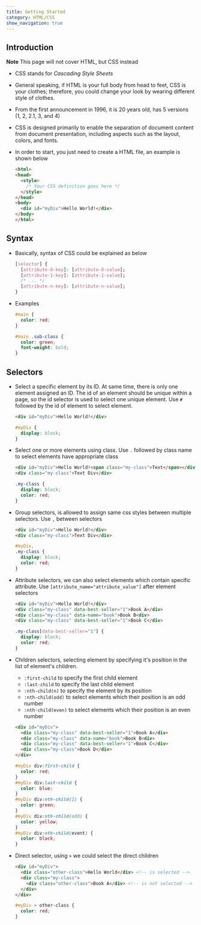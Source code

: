 ```yaml
---
title: Getting Started
category: HTML/CSS
show_navigation: true
---
```


## Introduction

  **Note** This page will not cover HTML, but CSS instead

- CSS stands for _Cascading Style Sheets_
- General speaking, if HTML is your full body from head to feet, CSS is your clothes;
therefore, you could change your look by wearing different style of clothes.
- From the first announcement in 1996, it is 20 years old, has 5 versions (1, 2, 2.1, 3, and 4)
- CSS is designed primarily to enable the separation of document content from document presentation,
including aspects such as the layout, colors, and fonts.
- In order to start, you just need to create a HTML file, an example is shown below

  ```html
  <html>
  <head>
    <style>
      /* Your CSS definition goes here */
    </style>
  </head>
  <body>
    <div id="myDiv">Hello World!</div>
  </body>
  </html>
  ```

## Syntax

- Basically, syntax of CSS could be explained as below

  ```css
  [selector] {
    [attribute-0-key]: [attribute-0-value];
    [attribute-1-key]: [attribute-1-value];
    /* ... */
    [attribute-n-key]: [attribute-n-value];
  }
  ```

- Examples

  ```css
  #main {
    color: red;
  }

  #main .sub-class {
    color: green;
    font-weight: bold;
  }
  ```

## Selectors

- Select a specific element by its ID. At same time, there is only one element assigned an ID.
  The id of an element should be unique within a page, so the id selector is used to select one unique element.
  Use `#` followed by the id of element to select element.

  ```html
  <div id="myDiv">Hello World!</div>
  ```

  ```css
  #myDiv {
    display: block;
  }
  ```

- Select one or more elements using class. Use `.` followed by class name to select elements have
  appropriate class

  ```html
  <div id="myDiv">Hello World!<span class="my-class">Text</span></div>
  <div class="my-class">Text Div</div>
  ```

  ```css
  .my-class {
    display: block;
    color: red;
  }
  ```

- Group selectors, is allowed to assign same css styles between multiple selectors.
  Use `,` between selectors

  ```html
  <div id="myDiv">Hello World!</div>
  <div class="my-class">Text Div</div>
  ```

  ```css
  #myDiv,
  .my-class {
    display: block;
    color: red;
  }
  ```

- Attribute selectors, we can also select elements which contain specific attribute.
  Use `[attribute_name="attribute_value"]` after element selectors

  ```html
  <div id="myDiv">Hello World!</div>
  <div class="my-class" data-best-seller="1">Book A</div>
  <div class="my-class" data-name="book">Book B<div>
  <div class="my-class" data-best-seller="1">Book C</div>
  ```

  ```css
  .my-class[data-best-seller="1"] {
    display: block;
    color: red;
  }
  ```

- Children selectors, selecting element by specifying it's position in the list of element's children.
  + `:first-child` to specify the first child element
  + `:last-child` to specify the last child element
  + `:nth-child(n)` to specify the element by its position
  + `:nth-child(odd)` to select elements which their position is an odd number
  + `:nth-child(even)` to select elements which their position is an even number

  ```html
  <div id="myDiv">
    <div class="my-class" data-best-seller="1">Book A</div>
    <div class="my-class" data-name="book">Book B<div>
    <div class="my-class" data-best-seller="1">Book C</div>
    <div class="my-class">Book D</div>
  </div>

  ```

  ```css
  #myDiv div:first-child {
    color: red;
  }
  #myDiv div:last-child {
    color: blue;
  }
  #myDiv div:nth-child(2) {
    color: green;
  }
  #myDiv div:nth-child(odd) {
    color: yellow;
  }
  #myDiv div:nth-child(event) {
    color: black;
  }
  ```

- Direct selector, using `>` we could select the direct children

  ```html
  <div id="myDiv">
    <div class="other-class">Hello World</div> <!-- is selected -->
    <div class="my-class">
      <div class="other-class">Book A</div> <!-- is not selected -->
    </div>
  </div>

  ```

  ```css
  #myDiv > other-class {
    color: red;
  }
  ```
